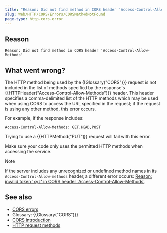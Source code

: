 ```yaml
---
title: "Reason: Did not find method in CORS header 'Access-Control-Allow-Methods'"
slug: Web/HTTP/CORS/Errors/CORSMethodNotFound
page-type: http-cors-error
---
```




## Reason

```plain
Reason: Did not find method in CORS header 'Access-Control-Allow-Methods'
```

## What went wrong?

The HTTP method being used by the {{Glossary("CORS")}} request is not included in the
list of methods specified by the response's
{{HTTPHeader("Access-Control-Allow-Methods")}} header. This header specifies a
comma-delimited list of the HTTP methods which may be used when using CORS to access
the URL specified in the request; if the request is using any other method, this error
occurs.

For example, if the response includes:

```http
Access-Control-Allow-Methods: GET,HEAD,POST
```

Trying to use a {{HTTPMethod("PUT")}} request will fail with this error.

Make sure your code only uses the permitted HTTP methods when accessing the service.

> [!NOTE]
> If the server includes any unrecognized or undefined method names in its `Access-Control-Allow-methods` header, a different error occurs: [Reason: invalid token 'xyz' in CORS header 'Access-Control-Allow-Methods'](/Web/HTTP/CORS/Errors/CORSInvalidAllowMethod).

## See also

- [CORS errors](/Web/HTTP/CORS/Errors)
- Glossary: {{Glossary("CORS")}}
- [CORS introduction](/Web/HTTP/CORS)
- [HTTP request methods](/Web/HTTP/Methods)
